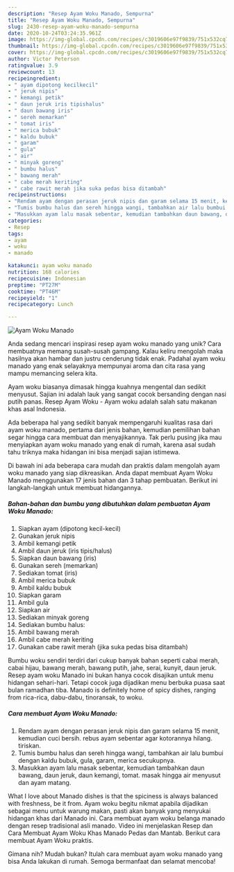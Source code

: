 ```yaml
---
description: "Resep Ayam Woku Manado, Sempurna"
title: "Resep Ayam Woku Manado, Sempurna"
slug: 2430-resep-ayam-woku-manado-sempurna
date: 2020-10-24T03:24:35.961Z
image: https://img-global.cpcdn.com/recipes/c3019606e97f9839/751x532cq70/ayam-woku-manado-foto-resep-utama.jpg
thumbnail: https://img-global.cpcdn.com/recipes/c3019606e97f9839/751x532cq70/ayam-woku-manado-foto-resep-utama.jpg
cover: https://img-global.cpcdn.com/recipes/c3019606e97f9839/751x532cq70/ayam-woku-manado-foto-resep-utama.jpg
author: Victor Peterson
ratingvalue: 3.9
reviewcount: 13
recipeingredient:
- " ayam dipotong kecilkecil"
- " jeruk nipis"
- " kemangi petik"
- " daun jeruk iris tipishalus"
- " daun bawang iris"
- " sereh memarkan"
- " tomat iris"
- " merica bubuk"
- " kaldu bubuk"
- " garam"
- " gula"
- " air"
- " minyak goreng"
- " bumbu halus"
- " bawang merah"
- " cabe merah keriting"
- " cabe rawit merah jika suka pedas bisa ditambah"
recipeinstructions:
- "Rendam ayam dengan perasan jeruk nipis dan garam selama 15 menit, kemudian cuci bersih. rebus ayam sebentar agar kotorannya hilang. tiriskan."
- "Tumis bumbu halus dan sereh hingga wangi, tambahkan air lalu bumbui dengan kaldu bubuk, gula, garam, merica secukupnya."
- "Masukkan ayam lalu masak sebentar, kemudian tambahkan daun bawang, daun jeruk, daun kemangi, tomat. masak hingga air menyusut dan ayam matang."
categories:
- Resep
tags:
- ayam
- woku
- manado

katakunci: ayam woku manado 
nutrition: 168 calories
recipecuisine: Indonesian
preptime: "PT27M"
cooktime: "PT46M"
recipeyield: "1"
recipecategory: Lunch

---
```



![Ayam Woku Manado](https://img-global.cpcdn.com/recipes/c3019606e97f9839/751x532cq70/ayam-woku-manado-foto-resep-utama.jpg)

Anda sedang mencari inspirasi resep ayam woku manado yang unik? Cara membuatnya memang susah-susah gampang. Kalau keliru mengolah maka hasilnya akan hambar dan justru cenderung tidak enak. Padahal ayam woku manado yang enak selayaknya mempunyai aroma dan cita rasa yang mampu memancing selera kita.

Ayam woku biasanya dimasak hingga kuahnya mengental dan sedikit menyusut. Sajian ini adalah lauk yang sangat cocok bersanding dengan nasi putih panas. Resep Ayam Woku - Ayam woku adalah salah satu makanan khas asal Indonesia.

Ada beberapa hal yang sedikit banyak mempengaruhi kualitas rasa dari ayam woku manado, pertama dari jenis bahan, kemudian pemilihan bahan segar hingga cara membuat dan menyajikannya. Tak perlu pusing jika mau menyiapkan ayam woku manado yang enak di rumah, karena asal sudah tahu triknya maka hidangan ini bisa menjadi sajian istimewa.


Di bawah ini ada beberapa cara mudah dan praktis dalam mengolah ayam woku manado yang siap dikreasikan. Anda dapat membuat Ayam Woku Manado menggunakan 17 jenis bahan dan 3 tahap pembuatan. Berikut ini langkah-langkah untuk membuat hidangannya.

<!--inarticleads1-->

##### Bahan-bahan dan bumbu yang dibutuhkan dalam pembuatan Ayam Woku Manado:

1. Siapkan  ayam (dipotong kecil-kecil)
1. Gunakan  jeruk nipis
1. Ambil  kemangi petik
1. Ambil  daun jeruk (iris tipis/halus)
1. Siapkan  daun bawang (iris)
1. Gunakan  sereh (memarkan)
1. Sediakan  tomat (iris)
1. Ambil  merica bubuk
1. Ambil  kaldu bubuk
1. Siapkan  garam
1. Ambil  gula
1. Siapkan  air
1. Sediakan  minyak goreng
1. Sediakan  bumbu halus:
1. Ambil  bawang merah
1. Ambil  cabe merah keriting
1. Gunakan  cabe rawit merah (jika suka pedas bisa ditambah)


Bumbu woku sendiri terdiri dari cukup banyak bahan seperti cabai merah, cabai hijau, bawang merah, bawang putih, jahe, serai, kunyit, daun jeruk. Resep ayam woku Manado ini bukan hanya cocok disajikan untuk menu hidangan sehari-hari. Tetapi cocok juga dijadikan menu berbuka puasa saat bulan ramadhan tiba. Manado is definitely home of spicy dishes, ranging from rica-rica, dabu-dabu, tinoransak, to woku. 

<!--inarticleads2-->

##### Cara membuat Ayam Woku Manado:

1. Rendam ayam dengan perasan jeruk nipis dan garam selama 15 menit, kemudian cuci bersih. rebus ayam sebentar agar kotorannya hilang. tiriskan.
1. Tumis bumbu halus dan sereh hingga wangi, tambahkan air lalu bumbui dengan kaldu bubuk, gula, garam, merica secukupnya.
1. Masukkan ayam lalu masak sebentar, kemudian tambahkan daun bawang, daun jeruk, daun kemangi, tomat. masak hingga air menyusut dan ayam matang.


What I love about Manado dishes is that the spiciness is always balanced with freshness, be it from. Ayam woku begitu nikmat apabila dijadikan sebagai menu untuk warung makan, pasti akan banyak yang menyukai hidangan khas dari Manado ini. Cara membuat ayam woku belanga manado dengan resep tradisional asli manado. Video ini menjelaskan Resep dan Cara Membuat Ayam Woku Khas Manado Pedas dan Mantab. Berikut cara membuat Ayam Woku praktis. 

Gimana nih? Mudah bukan? Itulah cara membuat ayam woku manado yang bisa Anda lakukan di rumah. Semoga bermanfaat dan selamat mencoba!
